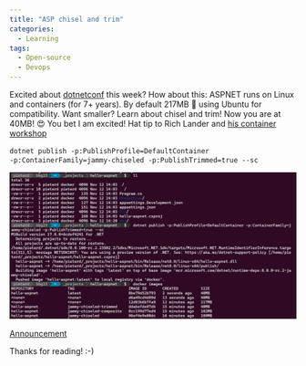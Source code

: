 ```yaml
---
title: "ASP chisel and trim"
categories:
  - Learning
tags:
  - Open-source
  - Devops
---
```


Excited about [dotnetconf](https://www.dotnetconf.net/) this week? How about this: ASPNET runs on Linux and containers (for 7+ years). By default 217MB 🤔 using Ubuntu for compatibility. Want smaller? Learn about chisel and trim! Now you are at 40MB! 😍 You bet I am excited! Hat tip to Rich Lander and [his container workshop](https://github.com/richlander/container-workshop)

```
dotnet publish -p:PublishProfile=DefaultContainer
-p:ContainerFamily=jammy-chiseled -p:PublishTrimmed=true --sc
```

![img](../assets/images/2023-11-10-aspnet-chisel-trim.jpg)

[Announcement](https://devblogs.microsoft.com/dotnet/announcing-dotnet-chiseled-containers/)

Thanks for reading! :-)
